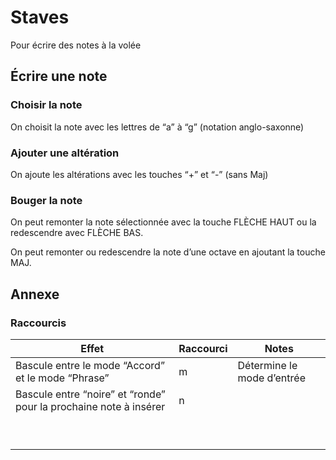 # Staves

Pour écrire des notes à la volée

## Écrire une note

### Choisir la note

On choisit la note avec les lettres de “a” à “g” (notation anglo-saxonne)

### Ajouter une altération

On ajoute les altérations avec les touches “+” et “-” (sans Maj)

### Bouger la note

On peut remonter la note sélectionnée avec la touche FLÈCHE HAUT ou la redescendre avec FLÈCHE BAS.

On peut remonter ou redescendre la note d’une octave en ajoutant la touche MAJ.

## Annexe

### Raccourcis

| Effet                                                        | Raccourci | Notes                      |
| ------------------------------------------------------------ | --------- | -------------------------- |
| Bascule entre le mode “Accord” et le mode “Phrase”           | m         | Détermine le mode d’entrée |
| Bascule entre “noire” et “ronde” pour la prochaine note à insérer | n         |                            |
|                                                              |           |                            |
|                                                              |           |                            |
|                                                              |           |                            |
|                                                              |           |                            |
|                                                              |           |                            |
|                                                              |           |                            |
|                                                              |           |                            |
|                                                              |           |                            |
|                                                              |           |                            |

